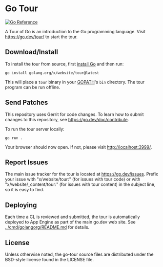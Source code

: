 # Go Tour

[![Go Reference](https://pkg.go.dev/badge/golang.org/x/website/tour.svg)](https://pkg.go.dev/golang.org/x/website/tour)

A Tour of Go is an introduction to the Go programming language. Visit
https://go.dev/tour/ to start the tour.

## Download/Install

To install the tour from source, first
[install Go](https://go.dev/doc/install) and then run:

	go install golang.org/x/website/tour@latest

This will place a `tour` binary in your
[GOPATH](https://go.dev/cmd/go/#hdr-GOPATH_and_Modules)'s `bin` directory.
The tour program can be run offline.

## Send Patches

This repository uses Gerrit for code changes. To learn how to submit changes to
this repository, see https://go.dev/doc/contribute.

To run the tour server locally:

	go run .

Your browser should now open. If not, please visit [http://localhost:3999/](http://localhost:3999).

## Report Issues

The main issue tracker for the tour is located at
https://go.dev/issues. Prefix your issue
with "x/website/tour:" (for issues with tour code) or
with "x/website/\_content/tour:" (for issues with tour content)
in the subject line, so it is easy to find.

## Deploying

Each time a CL is reviewed and submitted, the tour is automatically deployed to App Engine
as part of the main go.dev web site.
See [../cmd/golangorg/README.md](../cmd/golangorg/README.md#deploying-to-go_dev-and-golang_org) for details.

## License

Unless otherwise noted, the go-tour source files are distributed
under the BSD-style license found in the LICENSE file.
